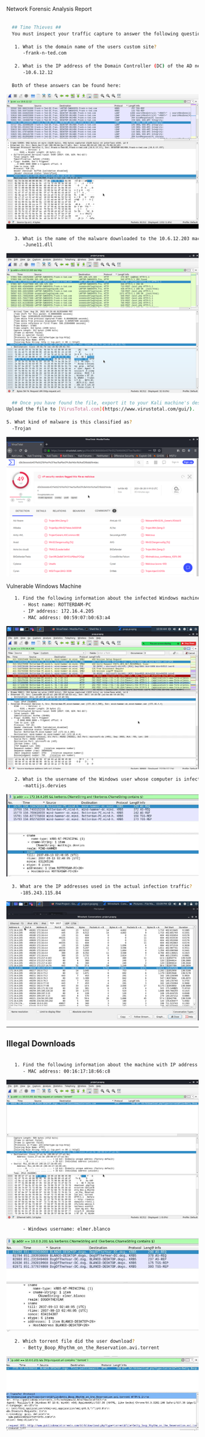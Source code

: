  Network Forensic Analysis Report


```bash

  ## Time Thieves ##
  You must inspect your traffic capture to answer the following questions:

   1. What is the domain name of the users custom site?
      -frank-n-ted.com

   2. What is the IP address of the Domain Controller (DC) of the AD network?
      -10.6.12.12

  Both of these answers can be found here:
```
 ![LDAP2](Images/LDAPAD2.png)
 
```bash
   3. What is the name of the malware downloaded to the 10.6.12.203 machine?
      -June11.dll
```
 ![GETREQ](Images/getrequest.png)
 
 ```bash
   ## Once you have found the file, export it to your Kali machine's desktop. ##
Upload the file to [VirusTotal.com](https://www.virustotal.com/gui/). 

5. What kind of malware is this classified as?
   -Trojan
```
 ![VT](Images/virustotal.png)

 Vulnerable Windows Machine

```bash
   1. Find the following information about the infected Windows machine:
      - Host name: ROTTERDAM-PC
      - IP address: 172.16.4.205
      - MAC address: 00:59:07:b0:63:a4
```
 ![ROTT](Images/rotterdam.PNG)
    
```bash   
   2. What is the username of the Windows user whose computer is infected?
      -mattijs.dervies
```
 ![CNAME](Images/RotterdamUsername.JPG)
 
 ```bash
   3. What are the IP addresses used in the actual infection traffic?
      -185.243.115.84
 ```
  ![Infect](Images/InfConvo2.png)

---

## Illegal Downloads
```bash

   1. Find the following information about the machine with IP address `10.0.0.201`:
      - MAC address: 00:16:17:18:66:c8
 ```
  ![SRC](Images/trrntsrc.png)
  
```bash
      - Windows username: elmer.blanco
```
 ![TCNAME](Images/torrentCName.JPG)
 
```bash 
   2. Which torrent file did the user download?
      - Betty_Boop_Rhythm_on_the_Reservation.avi.torrent
```
 ![TName](Images/InfectedMachineTorrent.JPG)

